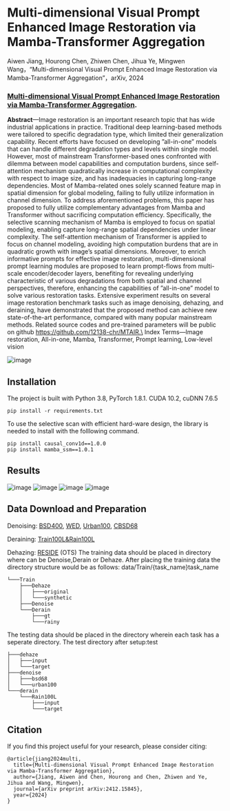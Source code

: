# **Multi-dimensional Visual Prompt Enhanced Image Restoration via Mamba-Transformer Aggregation**

Aiwen Jiang, Hourong Chen, Zhiwen Chen, Jihua Ye, Mingwen Wang，“Multi-dimensional Visual Prompt Enhanced Image Restoration via Mamba-Transformer Aggregation”，arXiv, 2024

### [Multi-dimensional Visual Prompt Enhanced Image Restoration via Mamba-Transformer Aggregation](https://arxiv.org/abs/2412.15845).


 **Abstract**—Image restoration is an important research topic that has wide industrial applications in practice. Traditional deep learning-based methods were tailored to specific degradation type, 
 which limited their generalization capability. Recent efforts have focused on developing ”all-in-one” models that can handle different degradation types and levels within single model. 
 However, most of mainstream Transformer-based ones confronted with dilemma between model capabilities and computation burdens, since self-attention mechanism quadratically increase in computational complexity with respect to image size, and has inadequacies in capturing long-range dependencies. 
 Most of Mamba-related ones solely scanned feature map in spatial dimension for global modeling, failing to fully utilize information in channel dimension. 
 To address aforementioned problems, this paper has proposed to fully utilize complementary advantages from Mamba and Transformer without sacrificing computation efficiency. Specifically, the selective scanning mechanism of Mamba is employed to focus on spatial modeling, enabling capture long-range spatial dependencies under linear complexity.
 The self-attention mechanism of Transformer is applied to focus on channel modeling, avoiding high computation burdens that are in quadratic growth with image’s spatial dimensions.
 Moreover, to enrich informative prompts for effective image restoration, multi-dimensional prompt learning modules are proposed to learn prompt-flows from multi-scale encoder/decoder layers, benefiting for revealing underlying characteristic of various degradations from both spatial and channel perspectives,
 therefore, enhancing the capabilities of ”all-in-one” model to solve various restoration tasks. Extensive experiment results on several image restoration benchmark tasks such as image denoising, dehazing, and deraining, have demonstrated that the proposed method can achieve new state-of-the-art performance, compared with many popular mainstream methods.
 Related source codes and pre-trained parameters will be public on github https://github.com/12138-chr/MTAIR.\
 Index Terms—Image restoration, All-in-one, Mamba, Transformer, Prompt learning, Low-level vision

 ![image](https://github.com/user-attachments/assets/dd3b152c-a44f-4cc7-9da5-3db9e3b782fd)
 
## Installation

The project is built with Python 3.8, PyTorch 1.8.1. CUDA 10.2, cuDNN 7.6.5
```
pip install -r requirements.txt
```
To use the selective scan with efficient hard-ware design, the library is needed to install with the folllowing command.
```
pip install causal_conv1d==1.0.0
pip install mamba_ssm==1.0.1
```

## Results

![image](https://github.com/user-attachments/assets/a124abde-d2bb-4d98-a13a-43865d5edb51)
![image](https://github.com/user-attachments/assets/c9201cdb-75b0-4568-a332-bfbef54406c2)
![image](https://github.com/user-attachments/assets/570fb6f7-576e-4124-819f-12028d5d7515)
![image](https://github.com/user-attachments/assets/4c4b3070-bdcd-40b0-9ad9-18a4440c95a2)

## Data Download and Preparation

Denoising: [BSD400](https://drive.google.com/drive/folders/1O1Z8yEbLzndLzk9jK233r8DEI-3Xmeoe?usp=drive_link), [WED](https://drive.google.com/drive/folders/1p7ax2daKZOjHyMA7UFZ3lcoRBeWtTmxn?usp=drive_link), [Urban100](https://drive.google.com/drive/folders/1QgXBf3LOKwZnnWQQBqDt56T630mq_o7v?usp=drive_link), [CBSD68](https://drive.google.com/drive/folders/1mgEDilXcRkE6bkQoGkK-wrf-OhkC2CpI?usp=drive_link)

Deraining: [Train100L&Rain100L](https://drive.google.com/drive/folders/1RjrjuGBK0jsQ5a5j1k-clsdxZkrqPQE2?usp=drive_link)

Dehazing: [RESIDE](https://sites.google.com/view/reside-dehaze-datasets/reside-v0) (OTS)
The training data should be placed in directory where can be Denoise,Derain or Dehaze. After placing the training data the directory structure would be as follows: data/Train/{task_name}task_name
```
└───Train
    ├───Dehaze
    │   ├───original
    │   └───synthetic
    ├───Denoise
    └───Derain
        ├───gt
        └───rainy
```
The testing data should be placed in the directory wherein each task has a seperate directory. The test directory after setup:test
```
├───dehaze
│   ├───input
│   └───target
├───denoise
│   ├───bsd68
│   └───urban100
└───derain
    └───Rain100L
        ├───input
        └───target
```

## Citation
If you find this project useful for your research, please consider citing:
~~~
@article{jiang2024multi,
  title={Multi-dimensional Visual Prompt Enhanced Image Restoration via Mamba-Transformer Aggregation},
  author={Jiang, Aiwen and Chen, Hourong and Chen, Zhiwen and Ye, Jihua and Wang, Mingwen},
  journal={arXiv preprint arXiv:2412.15845},
  year={2024}
}
